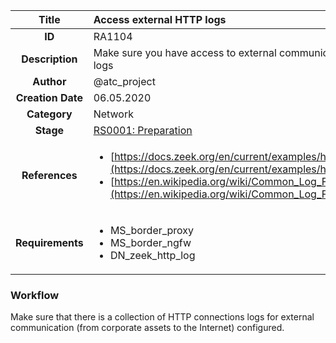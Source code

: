| Title                       | Access external HTTP logs         |
|:---------------------------:|:--------------------|
| **ID**                      | RA1104            |
| **Description**             | Make sure you have access to external communication HTTP logs   |
| **Author**                  | @atc_project        |
| **Creation Date**           | 06.05.2020 |
| **Category**                | Network      |
| **Stage**                   |[RS0001: Preparation](../Response_Stages/RS0001.md)| 
| **References** |<ul><li>[https://docs.zeek.org/en/current/examples/httpmonitor/](https://docs.zeek.org/en/current/examples/httpmonitor/)</li><li>[https://en.wikipedia.org/wiki/Common_Log_Format](https://en.wikipedia.org/wiki/Common_Log_Format)</li></ul>|
| **Requirements** |<ul><li>MS_border_proxy</li><li>MS_border_ngfw</li><li>DN_zeek_http_log</li></ul>|

### Workflow

Make sure that there is a collection of HTTP connections logs for external communication (from corporate assets to the Internet) configured.  
